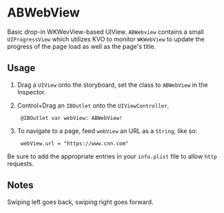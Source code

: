 # ABWebView
Basic drop-in WKWevView-based UIView. `ABWebview` contains a small `UIProgressView` which utilizes KVO to monitor `WKWebView` to update the progress of the page load as well as the page's title.

## Usage
1. Drag a `UIView` onto the storyboard, set the class to `ABWebView` in the Inspector.

2. Control+Drag an `IBOutlet` onto the `UIViewController`.

        @IBOutlet var webView: ABWebView!

3. To navigate to a page, feed `webView` an URL as a `String`, like so:

        webView.url = "https://www.cnn.com"
    
Be sure to add the appropriate entries in your `info.plist` file to allow `http` requests.

## Notes

Swiping left goes back, swiping right goes forward.
